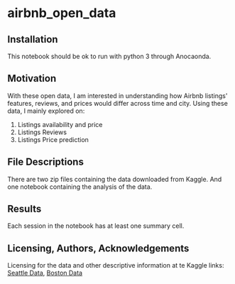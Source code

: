 # airbnb_open_data


## Installation
This notebook should be ok to run with python 3 through Anocaonda.


## Motivation
With these open data, I am interested in understanding how Airbnb listings' features, reviews, and prices would differ across time and city. Using these data, I mainly explored on:
1. Listings availability and price
1. Listings Reviews
1. Listings Price prediction


## File Descriptions
There are two zip files containing the data downloaded from Kaggle. And one notebook containing the analysis of the data.


## Results
Each session in the notebook has at least one summary cell.


## Licensing, Authors, Acknowledgements
Licensing for the data and other descriptive information at te Kaggle links: [Seattle Data](https://www.kaggle.com/airbnb/seattle/data), [Boston Data](https://www.kaggle.com/airbnb/boston)
